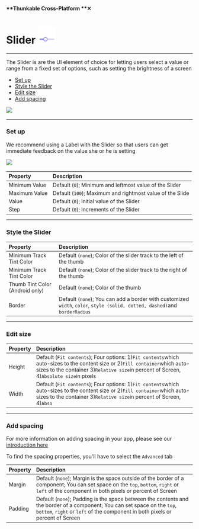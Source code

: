 #### **Thunkable Cross-Platform **✕

# Slider ![](/assets/iOSviewIconSlider.png)

---

The Slider is are the UI element of choice for letting users select a value or range from a fixed set of options, such as setting the brightness of a screen

* [Set up](#set-up)
* [Style the Slider](#style-the-slider)
* [Edit size](#edit-size)
* [Add spacing](#add-spacing)

![](/assets/slider-✕-fig-2.png)

---

### Set up

We recommend using a Label with the Slider so that users can get immediate feedback on the value she or he is setting

![](/assets/slider-✕-fig-1.png)

| Property | Description |
| :--- | :--- |
| Minimum Value | Default \(`0`\); Minimum and leftmost value of the Slider |
| Maximum Value | Default \(`100`\); Maximum and rightmost value of the Slide |
| Value | Default \(`0`\); Initial value of the Slider |
| Step | Default \(`0`\); Increments of the Slider |

---

### Style the Slider

| Property | Description |
| :--- | :--- |
| Minimum Track Tint Color | Default \(`none`\); Color of the slider track to the left of the thumb |
| Minimum Track Tint Color | Default \(`none`\); Color of the slider track to the right of the thumb |
| Thumb Tint Color \(Android only\) | Default \(`none`\); Color of the thumb |
| Border | Default \(`none`\); You can add a border with customized `width`, `color`, `style (solid, dotted, dashed)`and `borderRadius` |

---

### Edit size

| Property | Description |
| :--- | :--- |
| Height | Default \(`Fit contents`\); Four options: 1\)`Fit contents`which auto-sizes to the content size or 2\)`Fill container`which auto-sizes to the container 3\)`Relative size`in percent of Screen, 4\)`Absolute size`in pixels |
| Width | Default \(`Fit contents`\); Four options: 1\)`Fit contents`which auto-sizes to the content size or 2\)`Fill container`which auto-sizes to the container 3\)`Relative size`in percent of Screen, 4\)`Abso` |

---

### Add spacing

For more information on adding spacing in your app, please see our [introduction here](/x/create/intro-spacing.md)

To find the spacing properties, you'll have to select the `Advanced` tab

| Property | Description |
| :--- | :--- |
| Margin | Default \(`none`\); Margin is the space outside of the border of a component; You can set space on the `top`, `bottom`, `right` or `left` of the component in both pixels or percent of Screen |
| Padding | Default \(`none`\); Padding is the space between the contents and the border of a component; You can set space on the `top`, `bottom`, `right` or `left` of the component in both pixels or percent of Screen |



